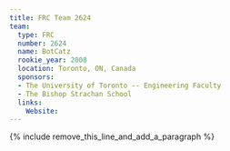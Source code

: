 ```yaml
---
title: FRC Team 2624
team:
  type: FRC
  number: 2624
  name: BotCatz
  rookie_year: 2008
  location: Toronto, ON, Canada
  sponsors:
  - The University of Toronto -- Engineering Faculty
  - The Bishop Strachan School
  links:
    Website:
---
```


{% include remove_this_line_and_add_a_paragraph %}